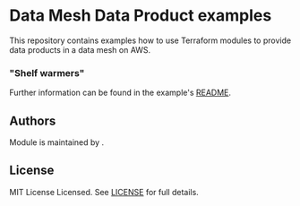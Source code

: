 # Data Mesh Data Product examples

This repository contains examples how to use Terraform modules to provide data products in a data mesh on AWS.

### "Shelf warmers"

Further information can be found in the example's [README](shelf_warmers/README.md).

## Authors

Module is maintained by []().

## License

MIT License Licensed. See [LICENSE](https://github.com/datamesh-architecture/terraform-datamesh-dataproduct-examples/blob/main/LICENSE) for full details.
